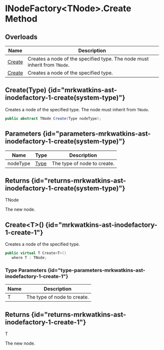 # INodeFactory&lt;TNode&gt;.Create Method
## Overloads

| Name | Description |
| ---- | ----------- |
| [Create](MrKWatkins.Ast.INodeFactory-1.Create.md#mrkwatkins-ast-inodefactory-1-create(system-type)) | Creates a node of the specified type. The node must inherit from `TNode`. |
| [Create](MrKWatkins.Ast.INodeFactory-1.Create.md#mrkwatkins-ast-inodefactory-1-create-1) | Creates a node of the specified type. |

## Create(Type) {id="mrkwatkins-ast-inodefactory-1-create(system-type)"}

Creates a node of the specified type. The node must inherit from `TNode`.

```c#
public abstract TNode Create(Type nodeType);
```

## Parameters {id="parameters-mrkwatkins-ast-inodefactory-1-create(system-type)"}

| Name | Type | Description |
| ---- | ---- | ----------- |
| nodeType | [Type](https://learn.microsoft.com/en-gb/dotnet/api/System.Type) | The type of node to create. |

## Returns {id="returns-mrkwatkins-ast-inodefactory-1-create(system-type)"}

TNode

The new node.
## Create&lt;T&gt;() {id="mrkwatkins-ast-inodefactory-1-create-1"}

Creates a node of the specified type.

```c#
public virtual T Create<T>()
   where T : TNode;
```

### Type Parameters {id="type-parameters-mrkwatkins-ast-inodefactory-1-create-1"}

| Name | Description |
| ---- | ----------- |
| T | The type of node to create. |

## Returns {id="returns-mrkwatkins-ast-inodefactory-1-create-1"}

T

The new node.
